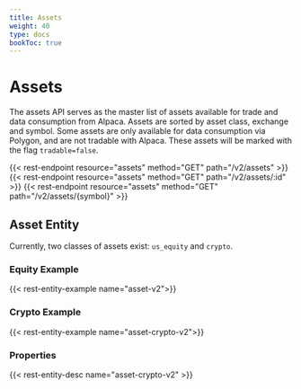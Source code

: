 ```yaml
---
title: Assets
weight: 40
type: docs
bookToc: true
---
```


# Assets

The assets API serves as the master list of assets available for trade and data
consumption from Alpaca. Assets are sorted by asset class, exchange and symbol.
Some assets are only available for data consumption via Polygon, and are not
tradable with Alpaca. These assets will be marked with the flag
`tradable=false`.

{{< rest-endpoint resource="assets" method="GET" path="/v2/assets" >}}
{{< rest-endpoint resource="assets" method="GET" path="/v2/assets/:id" >}}
{{< rest-endpoint resource="assets" method="GET" path="/v2/assets/{symbol}" >}}

## Asset Entity

Currently, two classes of assets exist: `us_equity` and `crypto`.

### Equity Example
{{< rest-entity-example name="asset-v2">}}

### Crypto Example
{{< rest-entity-example name="asset-crypto-v2">}}

### Properties
{{< rest-entity-desc name="asset-crypto-v2" >}}

